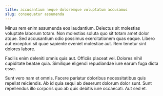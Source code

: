 ```yaml
---
title: accusantium neque doloremque voluptatum accusamus
slug: consequatur assumenda
---
```


Minus rem enim assumenda eos laudantium. Delectus sit molestias voluptate laborum totam. Non molestias soluta quo sit totam amet dolor atque. Sed accusantium odio possimus exercitationem quas eaque. Libero aut excepturi sit quae sapiente eveniet molestiae aut. Rem tenetur sint dolores labore.

Facilis enim deleniti omnis quis aut. Officiis placeat vel. Dolores nihil cupiditate beatae quia. Similique eligendi repudiandae iure earum fuga dicta esse.

Sunt vero nam et omnis. Facere pariatur doloribus necessitatibus quis repellat reiciendis. Ab id quia sequi ab deserunt dolorum dolor sunt. Sunt repellendus illo corporis quo ab quis debitis iure occaecati. Aut sed et.
